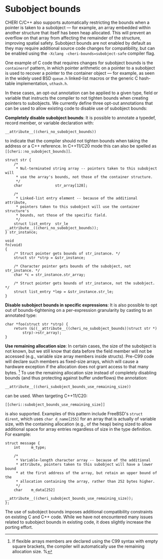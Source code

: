 # Subobject bounds

CHERI C/C++ also supports automatically restricting the
bounds when a pointer is taken to a subobject &mdash; for example, an array
embedded within another structure that itself has been heap allocated.
This will prevent an overflow on that array from affecting the remainder of
the structure, improving spatial safety.
Subobject bounds are not enabled by default as they may require additional source code changes
for compatibility, but can be enabled using the `-Xclang -cheri-bounds=subobject-safe` compiler flag.

One example of C code that requires changes for subobject bounds is the `containerof`
pattern, in which pointer arithmetic on a pointer to a subobject is used to
recover a pointer to the container object &mdash; for example, as seen in the
widely used BSD `queue.h` linked-list macros or the generic C
hash-table implementation, `uthash.h`.

In these cases, an opt-out annotation can be applied to a given type, field or variable
that instructs the compiler to not tighten bounds when creating pointers to subobjects.
We currently define three opt-out annotations that can be used to allow
existing code to disable use of subobject bounds:

**Completely disable subobject bounds**: It is possible to annotate a typedef,
record member, or variable declaration with:

```
__attribute__((cheri_no_subobject_bounds))
```

to indicate that the compiler should not tighten bounds when taking the address or a C++ reference. In C++11/C20 mode this can also be spelled as `[[cheri::no_subobject_bounds]]`.

```
struct str {
    /*
     * Nul-terminated string array -- pointers taken to this subobject will
     * use the array's bounds, not those of the container structure.
     */
    char               str_array[128];

    /*
     * Linked-list entry element -- because of the additional attribute,
     * pointers taken to this subobject will use the container structure's
     * bounds, not those of the specific field.
     */
    struct list_entry  str_le __attribute__((cheri_no_subobject_bounds));
} str_instance;

void
fn(void)
{
    /* Struct pointer gets bounds of str_instance. */
    struct str *strp = &str_instance;

    /* Character pointer gets bounds of the subobject, not str_instance. */
    char *c = str_instance.str_array;

    /* Struct pointer gets bounds of str_instance, not the subobject. */
    struct list_entry *lep = &str_instance.str_le;
}
```

**Disable subobject bounds in specific expressions**:
It is also possible to opt out of bounds-tightening on a per-expression
granularity by casting to an annotated type:

```
char *foo(struct str *strp) {
    return (&((__attribute__((cheri_no_subobject_bounds))struct str *)
        strp)->str_array);
}
```

**Use remaining allocation size**:
In certain cases, the size of the subobject is not known, but we still know that data
before the field member will not be accessed (e.g., variable size array members
inside structs).
Pre-C99 code will declare such members as fixed-size arrays, which will cause
a hardware exception if the allocation does not grant access to that many bytes.
[^5]
To use the remaining allocation size instead of completely disabling bounds
(and thus protecting against buffer underflows) the annotation:

```
__attribute__((cheri_subobject_bounds_use_remaining_size))
```

can be used.
When targeting C++11/C20:

```
[[cheri::subobject_bounds_use_remaining_size]]
```

is also supported.
Examples of this pattern include FreeBSD's `struct dirent`, which uses
`char d_name[255]` for an array that is actually of variable size, with
the containing allocation (e.g., of the heap) being sized to allow additional
space for array entries regardless of size in the type definition.
For example:

```
struct message {
    int     m_type;

    /*
     * Variable-length character array -- because of the additional
     * attribute, pointers taken to this subobject will have a lower bound
     * at the first address of the array, but retain an upper bound of the
     * allocation containing the array, rather than 252 bytes higher.
     */
    char    m_data[252]
                 __attribute__((cheri_subobject_bounds_use_remaining_size));
};
```

The use of subobject bounds imposes additional compatibility constraints on
existing C and C++ code.
While we have not encountered many issues related to subobject bounds in
existing code, it does slightly increase the porting effort.

<!--
%\nwfnote{Already said above:}
%Therefore, this feature is currently not enabled by default and requires a
%compiler flag to be enabled.
-->

<!--
\psnote{that seems excessively bold to me}
\psnote{what flag?}
\psnote{curious: what has to change before you think it'd be a good default?}
-->

[^5]: If flexible arrays members are declared using the C99 syntax with empty
square brackets, the compiler will automatically use the remaining allocation
size.
%
